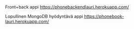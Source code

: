 Front+back appi
https://phonebackendlauri.herokuapp.com/

Lopullinen MongoDB hyödyntävä appi
https://phonebook-lauri.herokuapp.com/